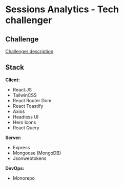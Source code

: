 # Sessions Analytics - Tech challenger


## Challenge
[Challenger description](docs/description.md)

 
## Stack

**Client:**
* React.JS
* TailwinCSS
* React Router Dom
* React Toastify
* Axios
* Headless UI
* Hero Icons
* React Query

**Server:** 
* Express
* Mongoose (MongoDB)
* Jsonwebtokens

**DevOps:** 
* Monorepo
